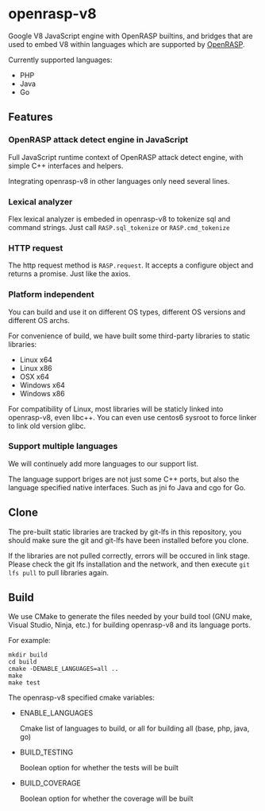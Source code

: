# openrasp-v8

Google V8 JavaScript engine with OpenRASP builtins, and bridges that are used to embed V8 within languages which are supported by [OpenRASP](https://github.com/baidu/openrasp).

Currently supported languages:

- PHP
- Java
- Go

## Features

### OpenRASP attack detect engine in JavaScript

Full JavaScript runtime context of OpenRASP attack detect engine, with simple C++ interfaces and helpers.

Integrating openrasp-v8 in other languages only need several lines.

### Lexical analyzer

Flex lexical analyzer is embeded in openrasp-v8 to tokenize sql and command strings. Just call `RASP.sql_tokenize` or `RASP.cmd_tokenize`

### HTTP request

The http request method is `RASP.request`. It accepts a configure object and returns a promise. Just like the axios.

### Platform independent

You can build and use it on different OS types, different OS versions and different OS archs.

For convenience of build, we have built some third-party libraries to static libraries:

- Linux x64
- Linux x86
- OSX x64
- Windows x64
- Windows x86

For compatibility of Linux, most libraries will be staticly linked into openrasp-v8, even libc++. You can even use centos6 sysroot to force linker to link old version glibc.

### Support multiple languages

We will continuely add more languages to our support list.

The language support briges are not just some C++ ports, but also the language specified native interfaces. Such as jni fo Java and cgo for Go.

## Clone

The pre-built static libraries are tracked by git-lfs in this repository, you should make sure the git and git-lfs have been installed before you clone.

If the libraries are not pulled correctly, errors will be occured in link stage. Please check the git lfs installation and the network, and then execute `git lfs pull` to pull libraries again.

## Build

We use CMake to generate the files needed by your build tool (GNU make, Visual Studio, Ninja, etc.) for building openrasp-v8 and its language ports.

For example:

```shell
mkdir build
cd build
cmake -DENABLE_LANGUAGES=all ..
make
make test
```

The openrasp-v8 specified cmake variables:

- ENABLE_LANGUAGES

  Cmake list of languages to build, or all for building all (base, php, java, go)

- BUILD_TESTING
  
  Boolean option for whether the tests will be built

- BUILD_COVERAGE

  Boolean option for whether the coverage will be built

